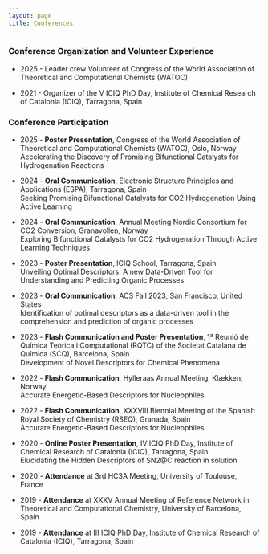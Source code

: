 ```yaml
---
layout: page
title: Conferences
---
```


### Conference Organization and Volunteer Experience

- 2025 - Leader crew Volunteer of Congress of the World Association of Theoretical and Computational Chemists (WATOC)<br>

- 2021 - Organizer of the V ICIQ PhD Day, Institute of Chemical Research of Catalonia (ICIQ), Tarragona, Spain

### Conference Participation

- 2025 - **Poster Presentation**, Congress of the World Association of Theoretical and Computational Chemists (WATOC), Oslo, Norway<br>
Accelerating the Discovery of Promising Bifunctional Catalysts for Hydrogenation Reactions

- 2024 - **Oral Communication**, Electronic Structure Principles and Applications (ESPA), Tarragona, Spain<br>
Seeking Promising Bifunctional Catalysts for CO2 Hydrogenation Using Active Learning

- 2024 - **Oral Communication**, Annual Meeting Nordic Consortium for CO2 Conversion, Granavollen, Norway<br>
Exploring Bifunctional Catalysts for CO2 Hydrogenation Through Active Learning Techniques

- 2023 - **Poster Presentation**, ICIQ School, Tarragona, Spain<br>
Unveiling Optimal Descriptors: A new Data-Driven Tool for Understanding and Predicting Organic Processes 

- 2023 - **Oral Communication**, ACS Fall 2023, San Francisco, United States<br>
Identification of optimal descriptors as a data-driven tool in the comprehension and prediction of organic processes

- 2023 - **Flash Communication and Poster Presentation**, 1ª Reunió de Química Teòrica i Computational (RQTC) of the Societat Catalana de Química (SCQ), Barcelona, Spain<br>
Development of Novel Descriptors for Chemical Phenomena

- 2022 - **Flash Communication**, Hylleraas Annual Meeting, Klækken, Norway<br>
Accurate Energetic-Based Descriptors for Nucleophiles 

- 2022 - **Flash Communication**, XXXVIII Biennial Meeting of the Spanish Royal Society of Chemistry (RSEQ), Granada, Spain<br>
Accurate Energetic-Based Descriptors for Nucleophiles

- 2020 - **Online Poster Presentation**, IV ICIQ PhD Day, Institute of Chemical Research of Catalonia (ICIQ), Tarragona, Spain<br>
Elucidating the Hidden Descriptors of SN2@C reaction in solution 

- 2020 - **Attendance** at 3rd HC3A Meeting, University of Toulouse, France<br>

- 2019 - **Attendance** at XXXV Annual Meeting of Reference Network in Theoretical and Computational Chemistry, University of Barcelona, Spain<br>

- 2019 - **Attendance** at III ICIQ PhD Day, Institute of Chemical Research of Catalonia (ICIQ), Tarragona, Spain

